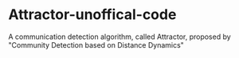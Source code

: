 # Attractor-unoffical-code
A communication detection algorithm, called Attractor, proposed by "Community Detection based on Distance Dynamics"

